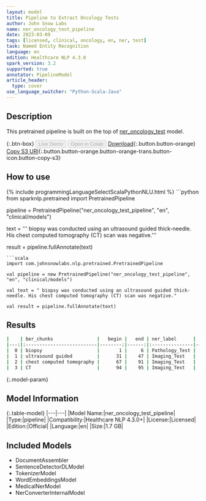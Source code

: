 ```yaml
---
layout: model
title: Pipeline to Extract Oncology Tests
author: John Snow Labs
name: ner_oncology_test_pipeline
date: 2023-03-09
tags: [licensed, clinical, oncology, en, ner, test]
task: Named Entity Recognition
language: en
edition: Healthcare NLP 4.3.0
spark_version: 3.2
supported: true
annotator: PipelineModel
article_header:
  type: cover
use_language_switcher: "Python-Scala-Java"
---
```


## Description

This pretrained pipeline is built on the top of [ner_oncology_test](https://nlp.johnsnowlabs.com/2022/11/24/ner_oncology_test_en.html) model.

{:.btn-box}
<button class="button button-orange" disabled>Live Demo</button>
<button class="button button-orange" disabled>Open in Colab</button>
[Download](https://s3.amazonaws.com/auxdata.johnsnowlabs.com/clinical/models/ner_oncology_test_pipeline_en_4.3.0_3.2_1678351357734.zip){:.button.button-orange}
[Copy S3 URI](s3://auxdata.johnsnowlabs.com/clinical/models/ner_oncology_test_pipeline_en_4.3.0_3.2_1678351357734.zip){:.button.button-orange.button-orange-trans.button-icon.button-copy-s3}

## How to use



<div class="tabs-box" markdown="1">
{% include programmingLanguageSelectScalaPythonNLU.html %}
```python
from sparknlp.pretrained import PretrainedPipeline

pipeline = PretrainedPipeline("ner_oncology_test_pipeline", "en", "clinical/models")

text = ''' biopsy was conducted using an ultrasound guided thick-needle. His chest computed tomography (CT) scan was negative.'''

result = pipeline.fullAnnotate(text)
```
```scala
import com.johnsnowlabs.nlp.pretrained.PretrainedPipeline

val pipeline = new PretrainedPipeline("ner_oncology_test_pipeline", "en", "clinical/models")

val text = " biopsy was conducted using an ultrasound guided thick-needle. His chest computed tomography (CT) scan was negative."

val result = pipeline.fullAnnotate(text)
```
</div>

## Results

```bash
|    | ber_chunks                |   begin |   end | ner_label      |   confidence |
|---:|:--------------------------|--------:|------:|:---------------|-------------:|
|  0 | biopsy                    |       1 |     6 | Pathology_Test |      0.9987  |
|  1 | ultrasound guided         |      31 |    47 | Imaging_Test   |      0.87635 |
|  2 | chest computed tomography |      67 |    91 | Imaging_Test   |      0.9176  |
|  3 | CT                        |      94 |    95 | Imaging_Test   |      0.8294  |
```

{:.model-param}
## Model Information

{:.table-model}
|---|---|
|Model Name:|ner_oncology_test_pipeline|
|Type:|pipeline|
|Compatibility:|Healthcare NLP 4.3.0+|
|License:|Licensed|
|Edition:|Official|
|Language:|en|
|Size:|1.7 GB|

## Included Models

- DocumentAssembler
- SentenceDetectorDLModel
- TokenizerModel
- WordEmbeddingsModel
- MedicalNerModel
- NerConverterInternalModel